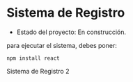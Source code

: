 <h1> Sistema de Registro</h1>

- Estado del proyecto: En construcción.

para ejecutar el sistema, debes poner:

```npm install react```

Sistema de Registro 2
